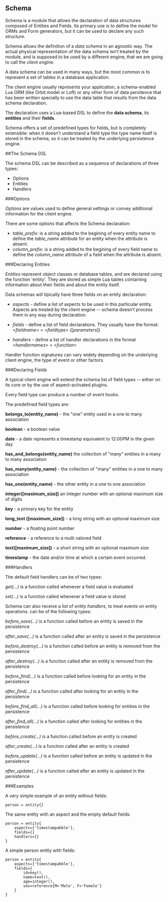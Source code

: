 Schema
------

Schema is a module that allows the declaration of data structures composed of
Entities and Fields. Its primary use is to define the model for ORMs and Form
generators, but it can be used to declare any such structure.

Schema allows the definition of a *data schema* in an agnostic way. The actual
physical representation of the data schema isn't treated by the module, and is
supposed.to be used by a different engine, that we are going to call the
*client engine*.

A data schema can be used in many ways, but the most common is to represent a
set of tables in a database application.

The client engine usually represents your application, a schema-enabled Lua ORM
(like Orbit.model or Loft) or any other form of data persitence that has been
written specially to use the data table that results from the data schema
declaration.

The declaration uses a Lua-based DSL to define the **data schema**, its **entities**
and their **fields**.

Schema offers a set of predefined types for fields, but is completely
extensible: when it doesn't understand a field type the type name itself is
stored in the schema, so it can be treated by the underlying persistence engine.

##The Schema DSL

The schema DSL can be described as a sequence of declarations of three types:

* Options
* Entities
* Handlers

###Options

*Options* are values used to define general settings or convey additional
information for the client engine.

There are some options that affects the Schema declaration:

* *table_prefix*: is a string added to the begining of every entity name to
define the *table_name* attribute for an entity when the attribute is absent.
* *column_prefix*: is a string added to the begining of every field name to
define the *column_name* attribute of a field when the attribute is absent.

###Declaring Entities

*Entities* represent object classes or database tables, and are declared using
the function 'entity'. They are stored as simple Lua tables containing
information about their fields and about the entity itself.

Data schemas will tipically have three fields on an entity declaration:

* *aspects* - define a list of aspects to be used in this particular entity.
Aspects are treated by the client engine -- schema doesn't process them in any
way during declaration.
* *fields* - define a list of field declarations. They usually have the format:
    <*fieldname*> = <*fieldtype*> ([*parameters*])

* *handlers* - define a list of handler declarations in the format
    <*handlernames*> = <*function*>

Handler function signatures can vary widely depending on the underlying client
engine, the type of event or other factors.

###Declaring Fields

A typical client engine will extend the schema list of field types -- either on
its core or by the use of aspect-activated plugins.

Every field type can produce a number of event hooks.

The predefined field types are:

**belongs_to(entity_name)** - the "one" entity used in a one to many association

**boolean** - a boolean value

**date** - a date represents a timestamp equivalent to 12:00PM in the given day

**has_and_belongs(entity_name)** the collection of "many" entities in a many to
many association

**has_many(entity_name)** - the collection of "many" entities in a one to many
association

**has_one(entity_name)** - the other entity in a one to one association

**integer([maximum_size])** an integer number with an optional maximum size of
digits

**key** - a primary key for the entity

**long_text ([maximum_size])** - a long string with an optional maximum size

**number** - a floating point number

**reference** - a reference to a multi valored field

**text([maximum_size])** - a short string with an optional maximum size

**timestamp** - the date and/or time at which a certain event occurred.

###Handlers

The default field handlers can be of two types:

*get(...)* is a function called whenever a field value is evaluated

*set(...)* is a function called whenever a field value is stored

Schema can also receive a list of *entity handlers*, to treat events on entity
operations.   can be of the following types:

*before_save(...)* is a function called before an entity is saved in the
persistence

*after_save(...)* is a function called after an entity is saved in the persistence

*before_destroy(...)* is a function called before an entity is removed from the
persistence

*after_destroy(...)* is a function called after an entity is removed from the
persistence

*before_find(...)* is a function called before looking for an entity in the
persistence

*after_find(...)* is a function called after looking for an entity in the
persistence

*before_find_all(...)* is a function called before looking for entities in the
persistence

*after_find_all(...)* is a function called after looking for entities in the
persistence

*before_create(...)* is a function called before an entity is created

*after_create(...)* is a function called after an entity is created

*before_update(...)* is a function called before an entity is updated in the
persistence

*after_update(...)* is a function called after an entity is updated in the
persistence


###Examples

A very simple example of an entity without fields:

    person = entity{}

The same entity with an aspect and the empty default fields:

    person = entity{
        aspects={'timestampabble'},
        fields={}
        handlers={}
    }

A simple person entity with fields:

    person = entity{
        aspects={'timestampabble'},
        fields={
            id=key(),
            name=text(),
            age=integer(),
            sex=reference{M='Male', F='Female'}
        }
    }

